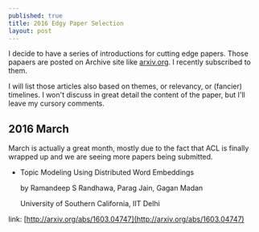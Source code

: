 ```yaml
---
published: true
title: 2016 Edgy Paper Selection
layout: post
---
```



I decide to have a series of introductions for cutting edge papers. Those papaers are posted on Archive site like [arxiv.org](http://arxiv.org/). I recently subscribed to them. 

I will list those articles also based on themes, or relevancy, or (fancier) timelines. I won't discuss in great detail the content of the paper, but I'll leave my cursory comments.

## 2016 March

March is actually a great month, mostly due to the fact that ACL is finally wrapped up and we are seeing more papers being submitted. 

- Topic Modeling Using Distributed Word Embeddings

   by Ramandeep S Randhawa, Parag Jain, Gagan Madan
   
   University of Southern California, IIT Delhi
   
link: [http://arxiv.org/abs/1603.04747](http://arxiv.org/abs/1603.04747)
